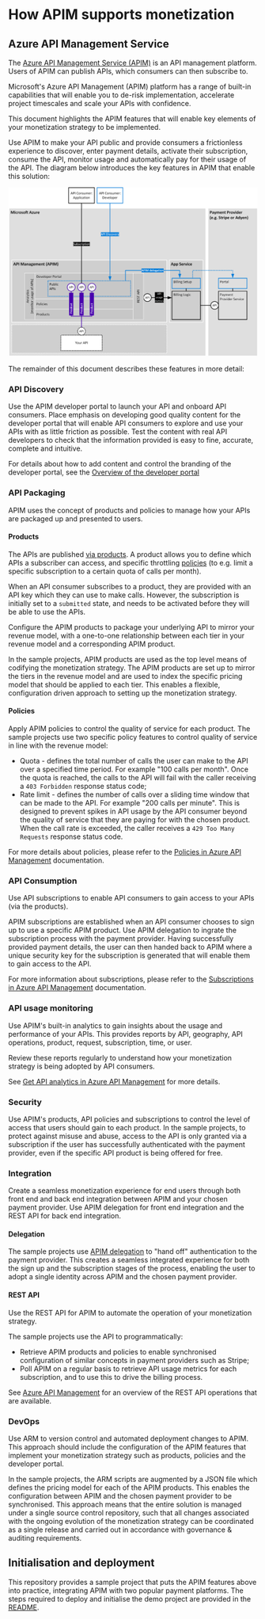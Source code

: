 # How APIM supports monetization

## Azure API Management Service

The [Azure API Management Service (APIM)](https://docs.microsoft.com/en-us/azure/api-management/) is an API management platform. Users of APIM can publish APIs, which consumers can then subscribe to. 

Microsoft's Azure API Management (APIM) platform has a range of built-in capabilities that will enable you to de-risk implementation, accelerate project timescales and scale your APIs with confidence.

This document highlights the APIM features that will enable key elements of your monetization strategy to be implemented.

Use APIM to make your API public and provide consumers a frictionless experience to discover, enter payment details, activate their subscription, consume the API, monitor usage and automatically pay for their usage of the API.  The diagram below introduces the key features in APIM that enable this solution:

![](architecture-overview.png)

The remainder of this document describes these features in more detail:

### API Discovery

Use the APIM developer portal to launch your API and onboard API consumers.  Place emphasis on developing good quality content for the developer portal that will enable API consumers to explore and use your APIs with as little friction as possible.  Test the content with real API developers to check that the information provided is easy to fine, accurate, complete and intuitive.

For details about how to add content and control the branding of the developer portal, see the [Overview of the developer portal](https://docs.microsoft.com/en-us/azure/api-management/api-management-howto-developer-portal)

### API Packaging

APIM uses the concept of products and policies to manage how your APIs are packaged up and presented to users.

#### Products

The APIs are published [via products](https://docs.microsoft.com/en-us/azure/api-management/api-management-howto-add-products). A product allows you to define which APIs a subscriber can access, and specific throttling [policies](https://docs.microsoft.com/en-us/azure/api-management/api-management-howto-policies) (to e.g. limit a specific subscription to a certain quota of calls per month).

When an API consumer subscribes to a product, they are provided with an API key which they can use to make calls. However, the subscription is initially set to a `submitted` state, and needs to be activated before they will be able to use the APIs.

Configure the APIM products to package your underlying API to mirror your revenue model, with a one-to-one relationship between each tier in your revenue model and a corresponding APIM product.

In the sample projects, APIM products are used as the top level means of codifying the monetization strategy.  The APIM products are set up to mirror the tiers in the revenue model and are used to index the specific pricing model that should be applied to each tier.  This enables a flexible, configuration driven approach to setting up the monetization strategy.

#### Policies

Apply APIM policies to control the quality of service for each product.  The sample projects use two specific policy features to control quality of service in line with the revenue model:

- Quota - defines the total number of calls the user can make to the API over a specified time period.  For example "100 calls per month".  Once the quota is reached, the calls to the API will fail with the caller receiving a `403 Forbidden` response status code;
- Rate limit - defines the number of calls over a sliding time window that can be made to the API.  For example "200 calls per minute".  This is designed to prevent spikes in API usage by the API consumer beyond the quality of service that they are paying for with the chosen product.  When the call rate is exceeded, the caller receives a `429 Too Many Requests` response status code.

For more details about policies, please refer to the [Policies in Azure API Management](https://docs.microsoft.com/en-us/azure/api-management/api-management-howto-policies) documentation.

### API Consumption

Use API subscriptions to enable API consumers to gain access to your APIs (via the products).

APIM subscriptions are established when an API consumer chooses to sign up to use a specific APIM product.  Use APIM delegation to ingrate the subscription process with the payment provider.  Having successfully provided payment details, the user can then handed back to APIM where a unique security key for the subscription is generated that will enable them to gain access to the API.

For more information about subscriptions, please refer to the [Subscriptions in Azure API Management](https://docs.microsoft.com/en-us/azure/api-management/api-management-subscriptions) documentation.

### API usage monitoring

Use APIM's built-in analytics to gain insights about the usage and performance of your APIs.  This provides reports by API, geography, API operations, product, request, subscription, time, or user.

Review these reports regularly to understand how your monetization strategy is being adopted by API consumers.

See [Get API analytics in Azure API Management](https://docs.microsoft.com/en-us/azure/api-management/howto-use-analytics) for more details.

### Security

Use APIM's products, API policies and subscriptions to control the level of access that users should gain to each product.  In the sample projects, to protect against misuse and abuse, access to the API is only granted via a subscription if the user has successfully authenticated with the payment provider, even if the specific API product is being offered for free.

### Integration

Create a seamless monetization experience for end users through both front end and back end integration between APIM and your chosen payment provider.  Use APIM delegation for front end integration and the REST API for back end integration.

#### Delegation

The sample projects use [APIM delegation](https://docs.microsoft.com/en-us/azure/api-management/api-management-howto-setup-delegation) to "hand off" authentication to the payment provider.  This creates a seamless integrated experience for both the sign up and the subscription stages of the process, enabling the user to adopt a single identity across APIM and the chosen payment provider.

#### REST API

Use the REST API for APIM to automate the operation of your monetization strategy.

The sample projects use the API to programmatically:

- Retrieve APIM products and policies to enable synchronised configuration of similar concepts in payment providers such as Stripe;
- Poll APIM on a regular basis to retrieve API usage metrics for each subscription, and to use this to drive the billing process.

See [Azure API Management](https://docs.microsoft.com/en-us/rest/api/apimanagement/) for an overview of the REST API operations that are available.

### DevOps

Use ARM to version control and automated deployment changes to APIM.  This approach should include the configuration of the APIM features that implement your monetization strategy such as products, policies and the developer portal.

In the sample projects, the ARM scripts are augmented by a JSON file which defines the pricing model for each of the APIM products.  This enables the configuration between APIM and the chosen payment provider to be synchronised.  This approach means that the entire solution is managed under a single source control repository, such that all changes associated with the ongoing evolution of the monetization strategy can be coordinated as a single release and carried out in accordance with governance & auditing requirements.

## Initialisation and deployment

This repository provides a sample project that puts the APIM features above into practice, integrating APIM with two popular payment platforms.  The steps required to deploy and initialise the demo project are provided in the [README](../README.md).
